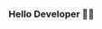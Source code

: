 ### Hello Developer 👋😄

<!--
**JUAUMDEV89/JUAUMDEV89** is a ✨ _special_ ✨ repository because its `README.md` (this file) appears on your GitHub profile.

Studying 👨🏻‍💻 fullStack / backend and frontend development with top technologies such as NodeJS, ReactJS and React Native with Javascript and Typescript 🚀🚀 

Here are some ideas to get you started:

- 🔭 I’m currently working on ...
- 🌱 I’m currently learning ...
- 👯 I’m looking to collaborate on ...
- 🤔 I’m looking for help with ...
- 💬 Ask me about ...
- 📫 How to reach me: ...
- 😄 Pronouns: ...
- ⚡ Fun fact: ...
-->
